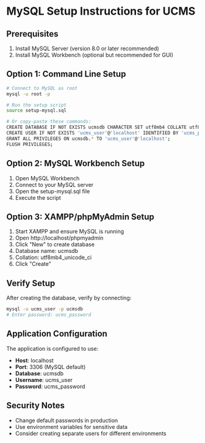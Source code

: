 # MySQL Setup Instructions for UCMS

## Prerequisites
1. Install MySQL Server (version 8.0 or later recommended)
2. Install MySQL Workbench (optional but recommended for GUI)

## Option 1: Command Line Setup
```bash
# Connect to MySQL as root
mysql -u root -p

# Run the setup script
source setup-mysql.sql

# Or copy-paste these commands:
CREATE DATABASE IF NOT EXISTS ucmsdb CHARACTER SET utf8mb4 COLLATE utf8mb4_unicode_ci;
CREATE USER IF NOT EXISTS 'ucms_user'@'localhost' IDENTIFIED BY 'ucms_password';
GRANT ALL PRIVILEGES ON ucmsdb.* TO 'ucms_user'@'localhost';
FLUSH PRIVILEGES;
```

## Option 2: MySQL Workbench Setup
1. Open MySQL Workbench
2. Connect to your MySQL server
3. Open the setup-mysql.sql file
4. Execute the script

## Option 3: XAMPP/phpMyAdmin Setup
1. Start XAMPP and ensure MySQL is running
2. Open http://localhost/phpmyadmin
3. Click "New" to create database
4. Database name: ucmsdb
5. Collation: utf8mb4_unicode_ci
6. Click "Create"

## Verify Setup
After creating the database, verify by connecting:
```bash
mysql -u ucms_user -p ucmsdb
# Enter password: ucms_password
```

## Application Configuration
The application is configured to use:
- **Host**: localhost
- **Port**: 3306 (MySQL default)
- **Database**: ucmsdb
- **Username**: ucms_user
- **Password**: ucms_password

## Security Notes
- Change default passwords in production
- Use environment variables for sensitive data
- Consider creating separate users for different environments
